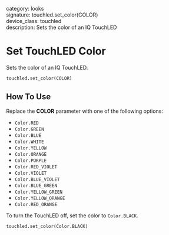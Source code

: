 category: looks  
signature: touchled.set_color(COLOR)  
device_class: touchled  
description: Sets the color of an IQ TouchLED  

# Set TouchLED Color

Sets the color of an IQ TouchLED.

```python
touchled.set_color(COLOR)
```

## How To Use

Replace the **COLOR** parameter with one of the following options:

- `Color.RED`
- `Color.GREEN`
- `Color.BLUE`
- `Color.WHITE`
- `Color.YELLOW`
- `Color.ORANGE`
- `Color.PURPLE`
- `Color.RED_VIOLET`
- `Color.VIOLET`
- `Color.BLUE_VIOLET`
- `Color.BLUE_GREEN`
- `Color.YELLOW_GREEN`
- `Color.YELLOW_ORANGE`
- `Color.RED_ORANGE`

To turn the TouchLED off, set the color to `Color.BLACK`.

```python
touchled.set_color(Color.BLACK)
```

<advanced>
</advanced>